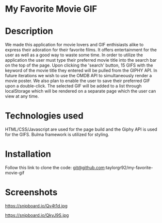 # My Favorite Movie GIF


# Description

We made this application for movie lovers and GIF enthisiasts alike to express their adoration for their favorite films. It offers entertainment for the user as well as a good way to waste some time. In order to utilize the application the user must type their preferred movie title into the search bar on the top of the page. Upon clicking the 'search' button, 15 GIFS with the keyword of the movie title they entered will be pulled from the GIPHY API. In future iterations we wish to use the OMDB API to simultaneously render a movie poster. We also plan to enable the user to save their preferred GIF upon a double-click. The selected GIF will be added to a list through localStorage which will be rendered on a separate page which the user can view at any time. 

# Technologies used

HTML/CSS/Javascript are used for the page build and the Giphy API is used for the GIFS. Bulma framework is utilized for styling.

# Installation 

Follow this link to clone the code: git@github.com:taylorgr92/my-favorite-movie-gif

# Screenshots

https://snipboard.io/Qv4t1d.jpg

https://snipboard.io/QkyJ9S.jpg
